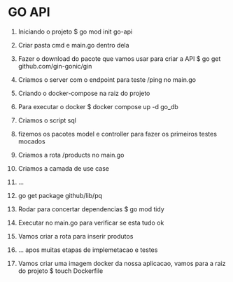 # GO API

1. Iniciando o projeto
    $ go mod init go-api

2. Criar pasta cmd e main.go dentro dela
3. Fazer o download do pacote que vamos usar para criar a API
    $ go get github.com/gin-gonic/gin
4. Criamos o server com o endpoint para teste /ping no main.go
5. Criando o docker-compose na raiz do projeto
6. Para executar o docker
    $ docker compose up -d go_db
7. Criamos o script sql
8. fizemos os pacotes model e controller para fazer os primeiros testes mocados
9. Criamos a rota /products no main.go
10. Criamos a camada de use case
11. ...
12. go get package github/lib/pq
13. Rodar para concertar dependencias
    $ go mod tidy
14. Executar no main.go para verificar se esta tudo ok
15. Vamos criar a rota para inserir produtos
16. ... apos muitas etapas de implemetacao e testes
17. Vamos criar uma imagem docker da nossa aplicacao, vamos para a raiz do projeto
    $ touch Dockerfile
